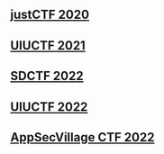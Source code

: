 ## [justCTF 2020](justCTF_2020/)

## [UIUCTF 2021](UIUCTF_2021/)

## [SDCTF 2022](SDCTF_2022/)

## [UIUCTF 2022](UIUCTF_2022/)

## [AppSecVillage CTF 2022](AppSecVillageCTF_2022/)